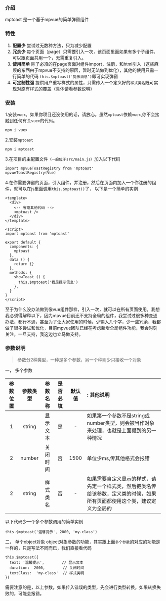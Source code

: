 ### 介绍   
mptoast 是一个基于mpvue的简单弹窗组件

### 特性  
1. **配置少**  尝试过无数种方法，只为减少配置
2. **冗余少**  每个页面（page）只需要引入一次，该页面里面如果有多个子组件，可以跟页面共用一个，无需重复引入。
3. **使用简单** 除了必须的在page页面对组件import，注册，和html引入（这些麻烦的东西由于mpvue不支持的原因，暂时无法做到优化），其他的使用只需一行简单的代码 `this.$mptoast('提示消息‘)`即可实现弹窗
4. **可定制性强** 提供用户重写样式的属性，只需传入一个定义好的`样式类名`既可实现对原有样式的覆盖（具体请看参数说明）


### 安装

1.安装`vuex`，如果你项目还没使用的话，请放心，虽然`mptoast`依赖`vuex`,你不会接触到任何有关`vuex`的代码。  

    npm i vuex 

2.安装`mptoast`

    npm i mptoast

3.在项目的主配置文件`（一般位于src/main.js）`加入以下代码

    import mpvueToastRegistry from 'mptoast'
    mpvueToastRegistry(Vue)
    
4.在你需要弹窗的页面，引入组件，并注册，然后在页面内加入一个你注册的组件，就可以在js里面调用`this.$mptoast()`了， 以下是一个简单的实例

    <template>
      <div>
        <-- 省略其他代码 -->
        <mptoast />
      </div>
    </template>
    
    <script>
    import mptoast from 'mptoast'
    
    export default {
      components: {
        mptoast
      },
      data () {
        return {}
      },
      methods: {
        showToast () {
          this.$mptoast('我是提示信息')
        },
      }
    }
    </script>

至于为什么没办法做到像vue组件那样，引入一次，就可以在所有页面使用，我想我必须得解释以下，因为mpvue目前还不支持全局的组件，我尝试过很多种变通办法，都行不通，甚至为了让大家使用的时候，少输入几个字，少一些冗余，我都做了很多尝试和优化，目前mpvue团队已经在考虑新增全局组件功能，我会时刻关注，一旦支持，我这边也立马做支持。

### 参数说明  
> 参数分2种类型，一种是多个参数，另一个种则少只接收一个对象

一， 多个参数

| 参数位置 | 参数类型 | 参数名称 |是否必填  | 默认值  |:  其他说明  |  
|:-------:|:------:|:------:|:-------:|:-------:|:-----------|  
|     1   | string | 显示文本 |   是     |   -   |  如果第一个参数不是string或number类型，则会被当作对象来处理，也就是上面提到的另一种情况  |  
|     2   | number | 关闭时间 |   否     | 1500   |  单位少ms,传其他格式会报错      |
|     2   | string | 样式类名 |   否     |   -   |  如果需要自定义显示的样式，请先定一个样式类，然后把类名传给该参数，定义类的时候，如果所有页面都使用这个类，建议定义为全局的      |

以下代码少一个多个参数调用的简单实例
    
    this.$mptoast('温馨提示', 2000, 'my-class')
    
二， 单个object对象
object对象参数的功能，其实跟上面`多个参数`的对应的功能是一样的，只是写法不同而已，我们直接看代码

    this.$mptoast({
      text: '温馨提示',        // 显示文本
      duration:  2000,        // 关闭时间
      textClass:  'my-class'  // 样式类明
    })

需要注意的是，以上参数，如果传入错误的类型，先会进行类型转换，如果转换失败的，可能会报错。
